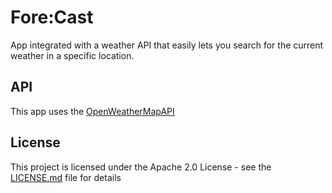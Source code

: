# Fore:Cast

App integrated with a weather API that easily lets you search for the current weather in a specific location.

## API

This app uses the [OpenWeatherMapAPI](https://openweathermap.org/api)

## License

This project is licensed under the Apache 2.0 License - see the [LICENSE.md](LICENSE.md) file for details
